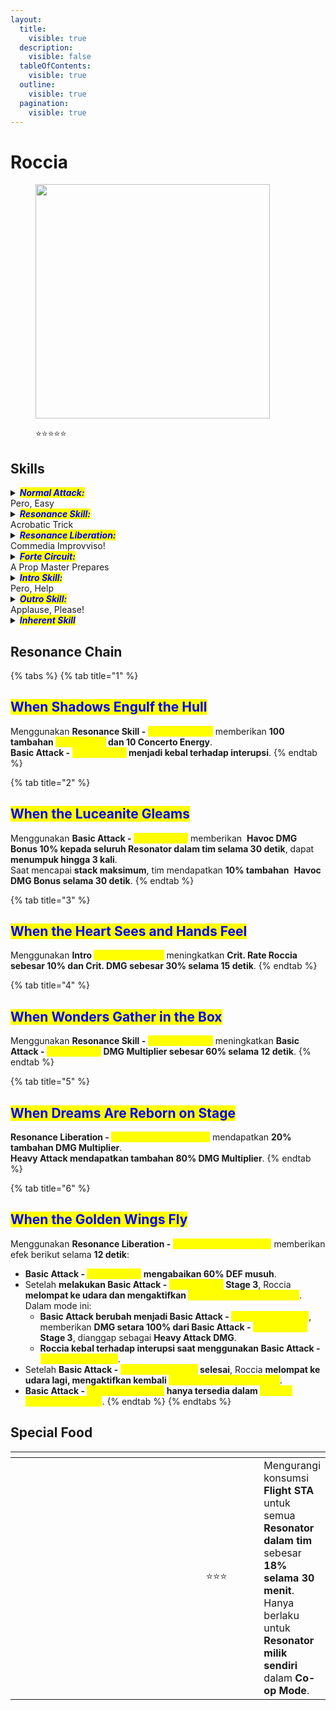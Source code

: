 ```yaml
---
layout:
  title:
    visible: true
  description:
    visible: false
  tableOfContents:
    visible: true
  outline:
    visible: true
  pagination:
    visible: true
---
```


# Roccia

<figure><img src="https://wuthering.wiki/img/rolecard_1606.png" alt="" width="375"><figcaption><p><span data-gb-custom-inline data-tag="emoji" data-code="2b50">⭐</span><span data-gb-custom-inline data-tag="emoji" data-code="2b50">⭐</span><span data-gb-custom-inline data-tag="emoji" data-code="2b50">⭐</span><span data-gb-custom-inline data-tag="emoji" data-code="2b50">⭐</span><span data-gb-custom-inline data-tag="emoji" data-code="2b50">⭐</span></p></figcaption></figure>

## Skills

<details>

<summary><em><mark style="color:blue;"><strong>Normal Attack:</strong></mark></em><br>Pero, Easy</summary>

<mark style="color:blue;">**Basic Attack**</mark>\
Melakukan hingga **4 serangan berturut-turut**, memberikan <img src="https://wuthering.wiki/img/element_6.png" alt="" data-size="line"> **Havoc DMG**.

<mark style="color:blue;">**Heavy Attack**</mark>\
Mengonsumsi **STA** untuk menyerang, memberikan <img src="https://wuthering.wiki/img/element_6.png" alt="" data-size="line"> **Havoc DMG**.\
Jika mengenai target dengan setidaknya **100&#x20;**<mark style="color:yellow;">**Imagination**</mark>, Roccia melompat ke udara dan mengaktifkan <mark style="color:yellow;">**Beyond Imagination Mode**</mark>.\
**S**emakin lama tombol **Basic Attack** ditekan, semakin banyak <mark style="color:yellow;">**Imagination**</mark> yang didapat Roccia.\
Dalam mode ini, Roccia dapat terus **mengisi** serangan meskipun **STA** habis.\
**Heavy Attack** akan otomatis dilepaskan saat tombol Basic Attack dilepas atau saat <mark style="color:yellow;">**Imagination**</mark> mencapai batas maksimal.

<mark style="color:blue;">**Mid-air Attack**</mark>\
Mengonsumsi **STA** untuk melakukan **Plunging Attack**, memberikan <img src="https://wuthering.wiki/img/element_6.png" alt="" data-size="line"> **Havoc DMG**.

<mark style="color:blue;">**Dodge Counter**</mark>\
Gunakan **Basic Attack** setelah **Dodge yang sukses** untuk menyerang target, memberikan <img src="https://wuthering.wiki/img/element_6.png" alt="" data-size="line"> **Havoc DMG**

</details>

<details>

<summary><em><mark style="color:blue;"><strong>Resonance Skill:</strong></mark></em><br>Acrobatic Trick</summary>

Roccia **memproyeksikan kreativitasnya** ke dunia nyata, menarik musuh di sekitarnya dan memberikan <img src="https://wuthering.wiki/img/element_6.png" alt="" data-size="line"> **Havoc DMG**.\
Roccia lalu **melompat ke udara dan mengaktifkan&#x20;**<mark style="color:yellow;">**Beyond Imagination Mode**</mark>.

</details>

<details>

<summary><em><mark style="color:blue;"><strong>Resonance Liberation:</strong></mark></em><br>Commedia Improvviso!</summary>

Roccia memulai <mark style="color:yellow;">**Commedia Improvviso!**</mark>, memberikan <img src="https://wuthering.wiki/img/element_6.png" alt="" data-size="line"> **Havoc DMG**, dianggap sebagai **Heavy Attack DMG**.\
Untuk setiap **0.1% Crit. Rate** di atas **50%**, skill ini meningkatkan **ATK** semua Resonator di tim sebesar **1** poin selama **30 detik**, hingga **maksimal 200 poin**.

</details>

<details>

<summary><em><mark style="color:blue;"><strong>Forte Circuit:</strong></mark></em><br>A Prop Master Prepares</summary>

<mark style="color:blue;">**Beyond Imagination Mode**</mark>\
Saat dalam <mark style="color:yellow;">**Beyond Imagination Mode**</mark> dengan **setidaknya 100&#x20;**<mark style="color:yellow;">**Imagination**</mark>, tekan **Basic Attack** untuk **mengonsumsi 100&#x20;**<mark style="color:yellow;">**Imagination**</mark> dan menggunakan **Basic Attack - Real Fantasy**.\
<mark style="color:yellow;">**Beyond Imagination Mode**</mark>**&#x20;berakhir jika Roccia tidak lagi di udara atau diganti keluar dari field**.

<mark style="color:blue;">**Basic Attack - Real Fantasy**</mark>\
Melakukan hingga **3 serangan berturut-turut**, memberikan <img src="https://wuthering.wiki/img/element_6.png" alt="" data-size="line"> **Havoc DMG,** dianggap sebagai **Heavy Attack DMG**.\
Jika Roccia mendarat setelah **Stage 1 atau Stage 2** dengan **lebih dari 100&#x20;**<mark style="color:yellow;">**Imagination**</mark>, dia akan **melompat ke udara dan** mengaktifkan <mark style="color:yellow;">**Beyond Imagination Mode**</mark>**&#x20;lagi**.

<mark style="color:blue;">**Imagination**</mark>\
Roccia dapat menampung hingga **300&#x20;**<mark style="color:yellow;">**Imagination**</mark>.

* Menggunakan **Normal Attack** mengembalikan <mark style="color:yellow;">**Imagination**</mark>.
* Menahan **Normal Attack** mengisi daya serangan berikutnya sekaligus mengembalikan <mark style="color:yellow;">**Imagination**</mark>.
* Menggunakan **Resonance Skill -&#x20;**<mark style="color:yellow;">**Acrobatic Trick**</mark> mengembalikan **100&#x20;**<mark style="color:yellow;">**Imagination**</mark>.
* Menggunakan **Intro Skill -&#x20;**<mark style="color:yellow;">**Pero, Help**</mark> mengembalikan **100&#x20;**<mark style="color:yellow;">**Imagination**</mark>.

</details>

<details>

<summary><em><mark style="color:blue;"><strong>Intro Skill:</strong></mark></em><br>Pero, Help</summary>

Menyerang target, memberikan <img src="https://wuthering.wiki/img/element_6.png" alt="" data-size="line"> **Havoc DMG**.\
Gunakan **Basic Attack setelah skill ini** untuk langsung menggunakan **Basic Attack Stage 4**.

</details>

<details>

<summary><em><mark style="color:blue;"><strong>Outro Skill:</strong></mark></em><br>Applause, Please!</summary>

Resonator yang masuk mendapatkan efek:

* <img src="https://wuthering.wiki/img/element_6.png" alt="" data-size="line"> **Havoc DMG meningkat 20%**
* **Basic Attack DMG meningkat 25%**

Efek berlangsung **14 detik atau hingga Resonator diganti keluar**.

</details>

<details>

<summary><em><mark style="color:blue;"><strong>Inherent Skill</strong></mark></em></summary>

<mark style="color:blue;">**Immersive Performance**</mark>\
Menggunakan **Resonance Skill atau Heavy Attack** meningkatkan **ATK Roccia sebesar 20% selama 12 detik**.

<mark style="color:blue;">**Super Attractive Magic Box**</mark>\
Setelah **Outro Skill digunakan**, kemampuan **Utility Resonator berikutnya diganti dengan&#x20;**<mark style="color:yellow;">**Magic Box**</mark>.

<mark style="color:blue;">**Magic Box**</mark>\
Saat digunakan, **menarik musuh di sekitarnya** ke dalam <mark style="color:yellow;">Magic Box</mark>, memberikan **100 poin** <img src="https://wuthering.wiki/img/element_6.png" alt="" data-size="line"> **Havoc DMG.**\
Skill ini dianggap sebagai **Echo Skill yang memberikan Utility DMG**.\
<mark style="color:yellow;">**Magic Box**</mark>**&#x20;bertahan selama 14 detik atau hingga Resonator diganti keluar**.

</details>

## Resonance Chain

{% tabs %}
{% tab title="1" %}
## <mark style="color:blue;">When Shadows Engulf the Hull</mark>

Menggunakan **Resonance Skill -&#x20;**<mark style="color:yellow;">**Acrobatic Trick**</mark> memberikan **100 tambahan&#x20;**<mark style="color:yellow;">**Imagination**</mark>**&#x20;dan 10 Concerto Energy**.\
**Basic Attack -&#x20;**<mark style="color:yellow;">**Real Fantasy**</mark>**&#x20;menjadi kebal terhadap interupsi**.
{% endtab %}

{% tab title="2" %}
## <mark style="color:blue;">When the Luceanite Gleams</mark>

Menggunakan **Basic Attack -&#x20;**<mark style="color:yellow;">**Real Fantasy**</mark> memberikan <img src="https://wuthering.wiki/img/element_6.png" alt="" data-size="line"> **Havoc DMG Bonus 10% kepada seluruh Resonator dalam tim selama 30 detik**, dapat **menumpuk hingga 3 kali**.\
Saat mencapai **stack maksimum**, tim mendapatkan **10% tambahan** <img src="https://wuthering.wiki/img/element_6.png" alt="" data-size="line"> **Havoc DMG Bonus selama 30 detik**.
{% endtab %}

{% tab title="3" %}
## <mark style="color:blue;">When the Heart Sees and Hands Feel</mark>

Menggunakan **Intro&#x20;**<mark style="color:yellow;">**Skill - Pero, Help**</mark> meningkatkan **Crit. Rate Roccia sebesar 10% dan Crit. DMG sebesar 30% selama 15 detik**.
{% endtab %}

{% tab title="4" %}
## <mark style="color:blue;">When Wonders Gather in the Box</mark>

Menggunakan **Resonance Skill -&#x20;**<mark style="color:yellow;">**Acrobatic Trick**</mark> meningkatkan **Basic Attack -&#x20;**<mark style="color:yellow;">**Real Fantasy**</mark>**&#x20;DMG Multiplier sebesar 60% selama 12 detik**.
{% endtab %}

{% tab title="5" %}
## <mark style="color:blue;">When Dreams Are Reborn on Stage</mark>

**Resonance Liberation -&#x20;**<mark style="color:yellow;">**Commedia Improvviso!**</mark> mendapatkan **20% tambahan DMG Multiplier**.\
**Heavy Attack mendapatkan tambahan 80% DMG Multiplier**.
{% endtab %}

{% tab title="6" %}
## <mark style="color:blue;">When the Golden Wings Fly</mark>

Menggunakan **Resonance Liberation -&#x20;**<mark style="color:yellow;">**Commedia Improvviso!**</mark> memberikan efek berikut selama **12 detik**:

* **Basic Attack -&#x20;**<mark style="color:yellow;">**Real Fantasy**</mark>**&#x20;mengabaikan 60% DEF musuh**.
* Setelah **melakukan Basic Attack -&#x20;**<mark style="color:yellow;">**Real Fantasy**</mark>**&#x20;Stage 3**, Roccia **melompat ke udara dan mengaktifkan&#x20;**<mark style="color:yellow;">**Beyond Imagination Mode**</mark>. Dalam mode ini:
  * **Basic Attack berubah menjadi Basic Attack -&#x20;**<mark style="color:yellow;">**Reality Recreation**</mark>, memberikan **DMG setara 100% dari Basic Attack -&#x20;**<mark style="color:yellow;">**Real Fantasy**</mark>**&#x20;Stage 3**, dianggap sebagai **Heavy Attack DMG**.
  * **Roccia kebal terhadap interupsi saat menggunakan Basic Attack -&#x20;**<mark style="color:yellow;">**Reality Recreation**</mark>.
* Setelah **Basic Attack -&#x20;**<mark style="color:yellow;">**Reality Recreation**</mark>**&#x20;selesai**, Roccia **melompat ke udara lagi, mengaktifkan kembali&#x20;**<mark style="color:yellow;">**Beyond Imagination Mode**</mark>.
* **Basic Attack -&#x20;**<mark style="color:yellow;">**Reality Recreation**</mark>**&#x20;hanya tersedia dalam&#x20;**<mark style="color:yellow;">**Beyond Imagination Mode**</mark>.
{% endtab %}
{% endtabs %}

## Special Food

<table data-header-hidden><thead><tr><th width="267"></th><th width="127" align="center"></th><th></th></tr></thead><tbody><tr><td><img src="https://wuthering.wiki/img/item_80001043.png" alt=""></td><td align="center"><span data-gb-custom-inline data-tag="emoji" data-code="2b50">⭐</span><span data-gb-custom-inline data-tag="emoji" data-code="2b50">⭐</span><span data-gb-custom-inline data-tag="emoji" data-code="2b50">⭐</span></td><td>Mengurangi konsumsi <strong>Flight STA</strong> untuk semua <strong>Resonator dalam tim</strong> sebesar <strong>18% selama 30 menit</strong>.<br>Hanya berlaku untuk <strong>Resonator milik sendiri</strong> dalam <strong>Co-op Mode</strong>.</td></tr></tbody></table>
